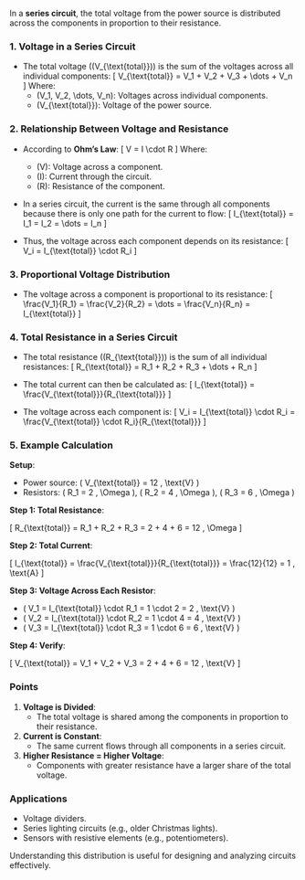 In a **series circuit**, the total voltage from the power source is distributed across the components in proportion to their resistance.

### **1. Voltage in a Series Circuit**

- The total voltage (\(V_{\text{total}}\)) is the sum of the voltages across all individual components:
  \[
  V_{\text{total}} = V_1 + V_2 + V_3 + \dots + V_n
  \]
  Where:
  - \(V_1, V_2, \dots, V_n\): Voltages across individual components.
  - \(V_{\text{total}}\): Voltage of the power source.

### **2. Relationship Between Voltage and Resistance**

- According to **Ohm’s Law**:
  \[
  V = I \cdot R
  \]
  Where:
  - \(V\): Voltage across a component.
  - \(I\): Current through the circuit.
  - \(R\): Resistance of the component.

- In a series circuit, the current is the same through all components because there is only one path for the current to flow:
  \[
  I_{\text{total}} = I_1 = I_2 = \dots = I_n
  \]

- Thus, the voltage across each component depends on its resistance:
  \[
  V_i = I_{\text{total}} \cdot R_i
  \]

### **3. Proportional Voltage Distribution**

- The voltage across a component is proportional to its resistance:
  \[
  \frac{V_1}{R_1} = \frac{V_2}{R_2} = \dots = \frac{V_n}{R_n} = I_{\text{total}}
  \]

### **4. Total Resistance in a Series Circuit**

- The total resistance (\(R_{\text{total}}\)) is the sum of all individual resistances:
  \[
  R_{\text{total}} = R_1 + R_2 + R_3 + \dots + R_n
  \]

- The total current can then be calculated as:
  \[
  I_{\text{total}} = \frac{V_{\text{total}}}{R_{\text{total}}}
  \]

- The voltage across each component is:
  \[
  V_i = I_{\text{total}} \cdot R_i = \frac{V_{\text{total}} \cdot R_i}{R_{\text{total}}}
  \]

### **5. Example Calculation**

**Setup**:
- Power source: \( V_{\text{total}} = 12 \, \text{V} \)
- Resistors: \( R_1 = 2 \, \Omega \), \( R_2 = 4 \, \Omega \), \( R_3 = 6 \, \Omega \)

**Step 1: Total Resistance**:

\[
R_{\text{total}} = R_1 + R_2 + R_3 = 2 + 4 + 6 = 12 \, \Omega
\]

**Step 2: Total Current**:

\[
I_{\text{total}} = \frac{V_{\text{total}}}{R_{\text{total}}} = \frac{12}{12} = 1 \, \text{A}
\]

**Step 3: Voltage Across Each Resistor**:

- \( V_1 = I_{\text{total}} \cdot R_1 = 1 \cdot 2 = 2 \, \text{V} \)
- \( V_2 = I_{\text{total}} \cdot R_2 = 1 \cdot 4 = 4 \, \text{V} \)
- \( V_3 = I_{\text{total}} \cdot R_3 = 1 \cdot 6 = 6 \, \text{V} \)

**Step 4: Verify**:

\[
V_{\text{total}} = V_1 + V_2 + V_3 = 2 + 4 + 6 = 12 \, \text{V}
\]

### **Points**

1. **Voltage is Divided**:
   - The total voltage is shared among the components in proportion to their resistance.
2. **Current is Constant**:
   - The same current flows through all components in a series circuit.
3. **Higher Resistance = Higher Voltage**:
   - Components with greater resistance have a larger share of the total voltage.

### **Applications**

- Voltage dividers.
- Series lighting circuits (e.g., older Christmas lights).
- Sensors with resistive elements (e.g., potentiometers).

Understanding this distribution is useful for designing and analyzing circuits effectively.
